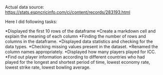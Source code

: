 Actual data source: https://stats.espncricinfo.com/ci/content/records/283193.html

Here I did following tasks:

*Displayed the first 10 rows of the dataframe
*Create a markdown cell and explain the meaning of each column
*Finding the number of rows and columns in the dataframe.
*Displayed data statistics and checking for the data types.
*Checking missing values present in the dataset.
*Renamed the column names appropriately.
*Displayed how many players played for ICC.
*Find out player information according to different countries who had played for the longest and shortest period of time, lowest economy rate, lowest strike rate, lowest bowling average. 
